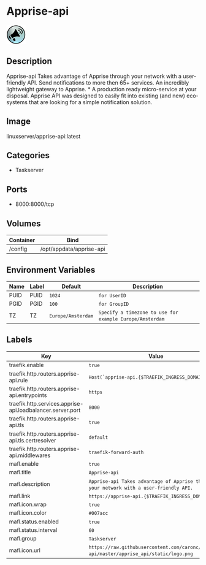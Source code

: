 # Apprise-api

![Logo](images/Appriseapi.png)

## Description
Apprise\-api Takes advantage of Apprise through your network with a user\-friendly API. Send notifications to more then 65\+ services. An incredibly lightweight gateway to Apprise. \* A production ready micro\-service at your disposal. Apprise API was designed to easily fit into existing (and new) eco\-systems that are looking for a simple notification solution.

## Image
linuxserver/apprise-api:latest

## Categories
- Taskserver

## Ports
- 8000:8000/tcp

## Volumes
| Container | Bind |
|-----------|------|
| /config | /opt/appdata/apprise-api |

## Environment Variables
| Name | Label | Default | Description |
|------|-------|---------|-------------|
| PUID | PUID | ```1024``` | ```for UserID``` |
| PGID | PGID | ```100``` | ```for GroupID``` |
| TZ | TZ | ```Europe/Amsterdam``` | ```Specify a timezone to use for example Europe/Amsterdam``` |

## Labels
| Key | Value |
|-----|-------|
| traefik.enable | ```true``` |
| traefik.http.routers.apprise-api.rule | ```Host(`apprise-api.{$TRAEFIK_INGRESS_DOMAIN}`)``` |
| traefik.http.routers.apprise-api.entrypoints | ```https``` |
| traefik.http.services.apprise-api.loadbalancer.server.port | ```8000``` |
| traefik.http.routers.apprise-api.tls | ```true``` |
| traefik.http.routers.apprise-api.tls.certresolver | ```default``` |
| traefik.http.routers.apprise-api.middlewares | ```traefik-forward-auth``` |
| mafl.enable | ```true``` |
| mafl.title | ```Apprise-api``` |
| mafl.description | ```Apprise-api Takes advantage of Apprise through your network with a user-friendly API.``` |
| mafl.link | ```https://apprise-api.{$TRAEFIK_INGRESS_DOMAIN}``` |
| mafl.icon.wrap | ```true``` |
| mafl.icon.color | ```#007acc``` |
| mafl.status.enabled | ```true``` |
| mafl.status.interval | ```60``` |
| mafl.group | ```Taskserver``` |
| mafl.icon.url | ```https://raw.githubusercontent.com/caronc/apprise-api/master/apprise_api/static/logo.png``` |

